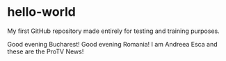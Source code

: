 # hello-world
My first GitHub repository made entirely for testing and training purposes.


Good evening Bucharest! Good evening Romania!
I am Andreea Esca and these are the ProTV News!
